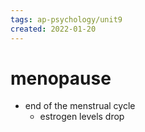 ```yaml
---
tags: ap-psychology/unit9 
created: 2022-01-20
---
```


# menopause

- end of the menstrual cycle
	- estrogen levels drop

<!---->
